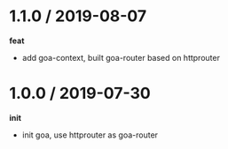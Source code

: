 1.1.0 / 2019-08-07
==================

**feat**
  - add goa-context, built goa-router based on httprouter

1.0.0 / 2019-07-30
==================

**init**
  - init goa, use httprouter as goa-router
